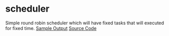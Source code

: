 # scheduler
Simple round robin scheduler which will have fixed tasks that will executed for fixed time.
[Sample Output](https://github.com/Akshay1595/scheduler/blob/main/output.txt)
[Source Code](https://github.com/Akshay1595/scheduler/blob/main/scheduler.c)
